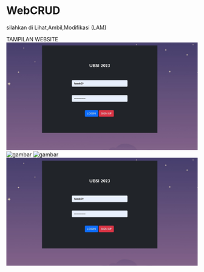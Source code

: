 # WebCRUD
silahkan di Lihat,Ambil,Modifikasi (LAM)

TAMPILAN WEBSITE
![gambar](https://github.com/fattahnurizha/web-mahasiswa/blob/main/img/login.jpeg)
![gambar](https://user-images.githubusercontent.com/100106630/162618268-0a9a58a8-3ebf-40ed-ab61-367999d0e839.png)
![gambar](https://user-images.githubusercontent.com/100106630/162618296-f795d63d-b945-444d-87ee-e419efb3a075.png)
![gambar](https://github.com/fattahnurizha/web-mahasiswa/blob/main/img/login.jpeg)
